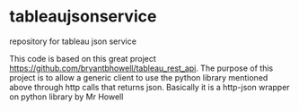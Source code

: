 # tableaujsonservice
repository for tableau json service


This code is based on this great project https://github.com/bryantbhowell/tableau_rest_api. 
The purpose of this project is to allow a generic client to use the python library mentioned above through http calls that returns json. Basically it is a http-json wrapper on python library by Mr Howell
